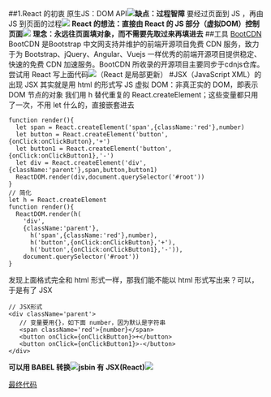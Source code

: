 ##1.React 的初衷
原生JS：DOM API![](https://upload-images.jianshu.io/upload_images/7094266-e996765616bd5756.png?imageMogr2/auto-orient/strip%7CimageView2/2/w/1240)**缺点：过程智障**
要经过页面到 JS ，再由 JS 到页面的过程![](https://upload-images.jianshu.io/upload_images/7094266-fad1c928c4c99cf7.png?imageMogr2/auto-orient/strip%7CimageView2/2/w/1240)
**React 的想法：直接由 React 的 JS 部分（虚拟DOM）控制页面**![](https://upload-images.jianshu.io/upload_images/7094266-c6d45166daeb5d90.png?imageMogr2/auto-orient/strip%7CimageView2/2/w/1240)
**理念：永远往页面填对象，而不需要先取过来再填进去**
##工具 [BootCDN](https://www.bootcdn.cn/)
BootCDN 是Bootstrap 中文网支持并维护的前端开源项目免费 CDN 服务，致力于为 Bootstrap、jQuery、Angular、Vuejs 一样优秀的前端开源项目提供稳定、快速的免费 CDN 加速服务。BootCDN 所收录的开源项目主要同步于cdnjs仓库。
尝试用 React 写上面代码![](https://upload-images.jianshu.io/upload_images/7094266-fbd0ea4e00d1ab03.png?imageMogr2/auto-orient/strip%7CimageView2/2/w/1240)（React 是局部更新）
#JSX（JavaScript XML）的出现
JSX 其实就是用 html 的形式写 JS
虚拟 DOM：非真正实的 DOM，即表示 DOM 节点的对象
我们用 h 替代重复的 React.createElement；这些变量都只用了一次，不用 let 什么的，直接嵌套进去
```
function render(){
  let span = React.createElement('span',{className:'red'},number)
  let button = React.createElement('button',{onClick:onClickButton},'+')
  let button1 = React.createElement('button',{onClick:onClickButton1},'-')
  let div = React.createElement('div',{className:'parent'},span,button,button1)
  ReactDOM.render(div,document.querySelector('#root'))
}
// 简化
let h = React.createElement
function render(){
  ReactDOM.render(h(
    'div',
    {className:'parent'},
      h('span',{className:'red'},number),
      h('button',{onClick:onClickButton},'+'),
      h('button',{onClick:onClickButton1},'-')),
    document.querySelector('#root'))
}
```
发现上面格式完全和 html 形式一样，那我们能不能以 html 形式写出来？可以，于是有了 JSX
```
// JSX形式
<div className='parent'>
   // 变量要用{}，如下面 number，因为默认是字符串
   <span className='red'>{number}</span>
   <button onClick={onClickButton}>+</button>
   <button onClick={onClickButton1}>-</button>
</div>
```
**可以用 BABEL 转换**![](https://upload-images.jianshu.io/upload_images/7094266-1ae5122bc5e4c6dc.png?imageMogr2/auto-orient/strip%7CimageView2/2/w/1240)**jsbin 有 JSX(React)**![](https://upload-images.jianshu.io/upload_images/7094266-342d0d47735be448.png?imageMogr2/auto-orient/strip%7CimageView2/2/w/1240)

[最终代码](https://jsbin.com/zuleyep/edit?html,js,output)
